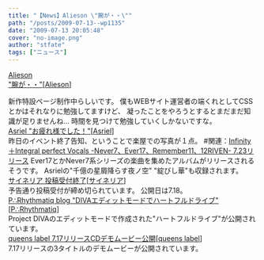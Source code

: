 ```yaml
---
title: "【News】Alieson \"腕が・・\""
path: "/posts/2009-07-13--wp1135"
date: "2009-07-13 20:05:48"
cover: "no-image.png"
author: "stfate"
tags: ["ニュース"]
---
```


<style type="text/css">
<!--
p {white-space: pre-wrap};
-->
</style>

<a  href="http://alieson.jugem.jp/" target="_blank">Alieson "腕が・・"</a><span >[<a href="http://www.alieson.net/html/" target="_blank">Alieson</a>]</span>
<div >新作特設ページ制作中らしいです。
僕もWEBサイト運営者の端くれとしてCSSとかはそれなりに勉強してますけど、
凝ったことをやろうとするとまだまだ知識が足りませんね…
時間を見つけて勉強していくしかないですな。</div>
<a  href="http://ameblo.jp/asriel-blog/" target="_blank">Asriel "お疲れ様でした！"</a><span >[<a href="http://www.asriel.jp/m/" target="_blank">Asriel</a>]</span>
<div >昨日のイベント終了告知、ということで楽屋での写真が１点。
#関連：<a href="http://www.axive.jp/index.php/archives/3883#more-3883" target="_blank">Infinity＋Integral perfect Vocals -Never7、Ever17、Remember11、12RIVEN- 7.23リリース</a>
Ever17とかNever7系シリーズの楽曲を集めたアルバムがリリースされるそうです。
Asrielの"千億の星屑降らす夜ノ空" "綻びし華"も収録されます。</div>
<a  href="http://cineraria-tfs.net/" target="_blank">サイネリア 投稿受付終了</a><span >[<a href="http://cineraria-tfs.net/" target="_blank">サイネリア</a>]</span>
<div >予告通り投稿受付が締め切られています。
公開日は7.18。</div>
<a  href="http://prq.blog44.fc2.com/" target="_blank">P∴Rhythmatiq blog "DIVAエディットモードでハートフルドライブ"</a><span >[<a href="http://prq.blog44.fc2.com/" target="_blank">P∴Rhythmatiq</a>]</span>
<div >Project DIVAのエディットモードで作成された"ハートフルドライブ"が公開されています。</div>
<a  href="http://www.queenslabel.product.co.jp/" target="_blank">queens label 7.17リリースCDデモムービー公開</a><span >[<a href="http://www.queenslabel.product.co.jp/" target="_blank">queens label</a>]</span>
<div >7.17リリースの3タイトルのデモムービーが公開されています。</div>
